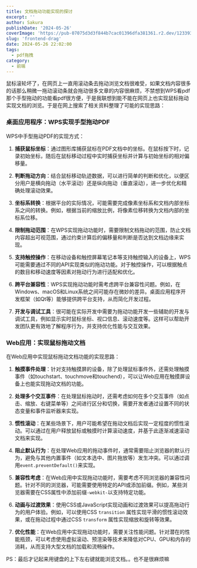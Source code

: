 ```yaml
---
title: 文档拖动功能实现的探讨
excerpt: '' 
author: Sakura
publishDate: '2024-05-26'
coverImage: 'https://pub-07075d3d3f844b7cac01396dfa381361.r2.dev/123393024_p0_master1200.jpg' 
slug: 'frontend-drag'
date: 2024-05-26 22:02:00
tags:
  - pdf拖拽
category:
  - 前端
---
```


鼠标滚轮坏了，在网页上一直用滚动条去拖动浏览文档很难受，如果文档内容很多的话那么稍微一拖动滚动条就会拖动很多文章的内容很麻烦，不禁想到WPS看pdf那个手型拖动的功能看pdf很方便，于是我联想到能不能在网页上也实现鼠标拖动实现文档的浏览。于是在网上搜索了相关资料整理了可能的实现思路：

### 桌面应用程序：WPS实现手型拖动PDF

WPS中手型拖动PDF的实现方式：

1. **捕获鼠标坐标**：通过图形库捕获鼠标在PDF文档中的坐标。在鼠标按下时，记录初始坐标，随后在鼠标移动过程中实时捕获坐标并计算与初始坐标的相对偏移量。

2. **判断拖动方向**：结合鼠标移动轨迹数据，可以进行简单的判断和优化，以便区分用户是横向拖动（水平滚动）还是纵向拖动（垂直滚动），进一步优化和精确处理滚动效果。

3. **坐标系转换**：根据平台的实际情况，可能需要完成像素坐标系和文档内部坐标系之间的转换。例如，根据当前的缩放比例，将像素位移转换为文档内部的坐标系位移。

4. **限制拖动范围**：在WPS实现拖动功能时，需要限制文档拖动的范围，防止文档内容超出可视范围，通过约束计算后的偏移量和判断是否达到文档边缘来实现。

5. **支持触控操作**：在移动设备和触控屏幕笔记本等支持触控输入的设备上，WPS可能需要通过不同的API实现类似的拖动功能。对于触控操作，可以根据触点的数目和移动速度等因素对拖动行为进行适配和优化。

6. **跨平台兼容性**：WPS实现拖动功能时需考虑跨平台兼容性问题。例如，在Windows、macOS和Linux系统之间可能存在微妙的差异。桌面应用程序开发框架（如Qt等）能够提供跨平台支持，从而简化开发过程。

7. **开发与调试工具**：很可能在实际开发中需要为拖动功能开发一些辅助的开发与调试工具，例如显示实时鼠标坐标、视口信息、滚动速度等。这样可以帮助开发团队更有效地了解程序行为，并支持优化性能与交互效果。

### Web应用：实现鼠标拖动文档

在Web应用中实现鼠标拖动文档功能的实现思路：

1. **触摸事件处理**：针对支持触摸屏的设备，除了处理鼠标事件外，还需处理触摸事件（如touchstart、touchmove和touchend），可以让Web应用在触摸屏设备上也能实现拖动文档的功能。

2. **处理多个交互事件**：在处理鼠标拖动时，还需考虑如何在多个交互事件（如点击、缩放、右键菜单等）之间进行区分和切换，需要开发者通过设置不同的状态变量和事件监听器来实现。

3. **惯性滚动**：在某些场景下，用户可能希望在拖动文档后实现一定程度的惯性滚动。可以通过在用户释放鼠标或触摸时计算滚动速度，并基于此逐渐减速滚动文档来实现。

4. **阻止默认行为**：在处理Web应用的拖动事件时，通常需要阻止浏览器的默认行为，避免与其他内置事件（如文本选中、图片拖放等）发生冲突。可以通过调用`event.preventDefault()`来实现。

5. **兼容性考虑**：在Web应用中实现拖动功能时，需要考虑不同浏览器的兼容性问题。针对不同的浏览器，可能需要使用特定的API或添加前缀。例如，某些浏览器需要在CSS属性中添加前缀`-webkit-`以支持特定功能。

6. **动画与过渡效果**：使用CSS或JavaScript实现动画和过渡效果可以提高拖动行为的用户体验。例如，可以使用CSS `transition` 属性实现平滑的惯性滚动效果，或在拖动过程中通过CSS `transform` 属性实现缩放和旋转等效果。

7. **优化性能**：在Web应用中实现拖动功能时，需要关注性能问题。针对潜在的性能瓶颈，可以考虑使用虚拟滚动、预渲染等技术来降低对CPU、GPU和内存的消耗，从而支持大型文档的加载和流畅操作。



PS：最后才记起来用键盘的上下左右键就能浏览文档。。也不是很麻烦嘛








